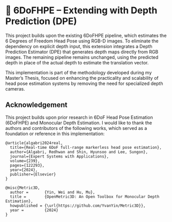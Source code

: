 # 📌 6DoFHPE – Extending with Depth Prediction (DPE)

This project builds upon the existing 6DoFHPE pipeline, which estimates the 6 Degrees of Freedom Head Pose using RGB-D images. To eliminate the dependency on explicit depth input, this extension integrates a Depth Prediction Estimator (DPE) that generates depth maps directly from RGB images. The remaining pipeline remains unchanged, using the predicted depth in place of the actual depth to estimate the translation vector.

This implementation is part of the methodology developed during my Master’s Thesis, focused on enhancing the practicality and scalability of head pose estimation systems by removing the need for specialized depth cameras.

## Acknowledgement

This project builds upon prior research in 6DoF Head Pose Estimation (6DoFHPE) and Monocular Depth Estimation. I would like to thank the authors and contributors of the following works, which served as a foundation or reference in this implementation:

```
@article{algabri2024real,
  title={Real-time 6DoF full-range markerless head pose estimation},
  author={Algabri, Redhwan and Shin, Hyunsoo and Lee, Sungon},
  journal={Expert Systems with Applications},
  volume={239},
  pages={122293},
  year={2024},
  publisher={Elsevier}
}
```

```
@misc{Metric3D,
  author =       {Yin, Wei and Hu, Mu},
  title =        {OpenMetric3D: An Open Toolbox for Monocular Depth Estimation},
  howpublished = {\url{https://github.com/YvanYin/Metric3D}},
  year =         {2024}
}
```
